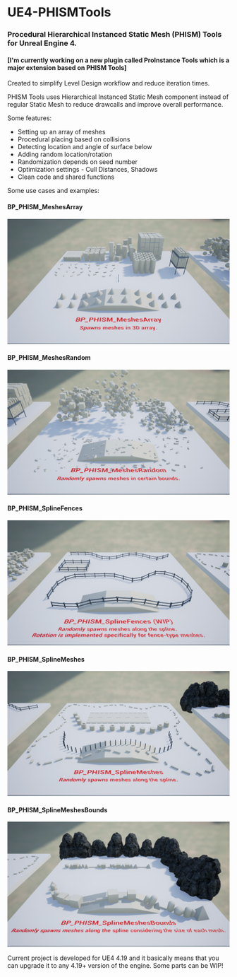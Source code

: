 # UE4-PHISMTools
### Procedural Hierarchical Instanced Static Mesh (PHISM) Tools for Unreal Engine 4.

#### [I'm currently working on a new plugin called ProInstance Tools which is a major extension based on PHISM Tools]

Created to simplify Level Design workflow and reduce iteration times.

PHISM Tools uses Hierarchical Instanced Static Mesh component instead of regular Static Mesh to reduce drawcalls and improve overall performance.

Some features:
* Setting up an array of meshes
* Procedural placing based on collisions
* Detecting location and angle of surface below
* Adding random location/rotation
* Randomization depends on seed number
* Optimization settings - Cull Distances, Shadows
* Clean code and shared functions

Some use cases and examples:

#### BP_PHISM_MeshesArray
![](/images/example-01.jpg)

#### BP_PHISM_MeshesRandom
![](/images/example-02.jpg)

#### BP_PHISM_SplineFences
![](/images/example-03.jpg)

#### BP_PHISM_SplineMeshes
![](/images/example-04.jpg)

#### BP_PHISM_SplineMeshesBounds
![](/images/example-05.jpg)

Current project is developed for UE4 4.19 and it basically means that you can upgrade it to any 4.19+ version of the engine.
Some parts can be WIP!
